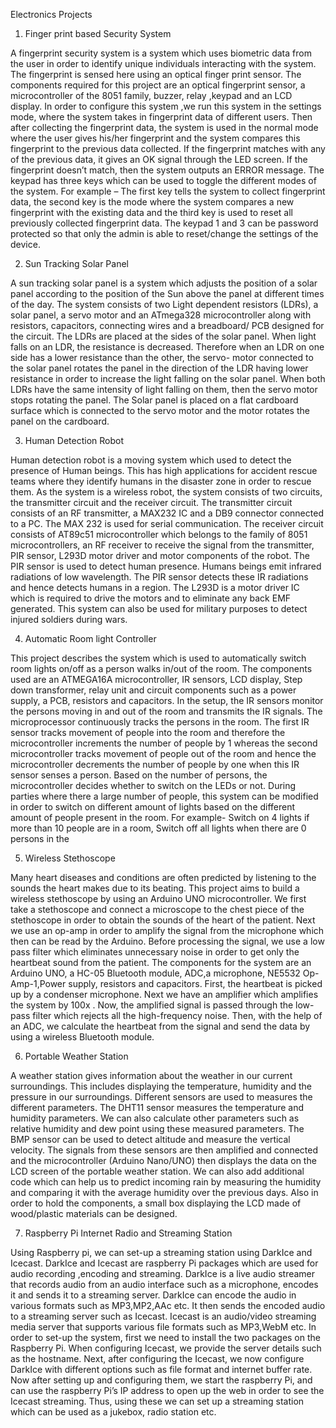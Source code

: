 Electronics Projects 

1) Finger print based Security System 

A fingerprint security system is a system which uses biometric data from the user in order to identify unique individuals interacting with the system. The fingerprint is sensed here using an optical finger print sensor. The components required for this project are an optical fingerprint sensor, a microcontroller of the 8051 family, buzzer, relay ,keypad and an LCD display. In order to configure this system ,we run this system in the settings mode, where the system takes in fingerprint data of different users. Then after collecting the fingerprint data, the system is used in the normal mode where the user gives his/her fingerprint and the system compares this fingerprint to the previous data collected. If the fingerprint matches with any of the previous data, it gives an OK signal through the LED screen. If the fingerprint doesn’t match, then the system outputs an ERROR message. The keypad has three keys which can be used to toggle the different modes of the system. For example – The first key tells the system to collect fingerprint data, the second key is the mode where the system compares a new fingerprint with the existing data and the third key is used to reset all previously collected fingerprint data. The keypad 1 and 3 can be password protected so that only the admin is able to reset/change the settings of the device.


2) Sun Tracking Solar Panel

A sun tracking solar panel is a system which adjusts the position of a solar panel according to the position of the Sun above the panel at different times of the day. The system consists of two Light dependent resistors (LDRs), a solar panel, a servo motor and an ATmega328 microcontroller along with resistors, capacitors, connecting wires and a breadboard/ PCB designed for the circuit. The LDRs are placed at the sides of the solar panel. When light falls on an LDR, the resistance is decreased. Therefore when an LDR on one side has a lower resistance than the other, the servo- motor connected to the solar panel rotates the panel in the direction of the LDR having lower resistance in order to increase the light falling on the solar panel. When both LDRs have the same intensity of light falling on them, then the servo motor stops rotating the panel. The Solar panel is placed on a flat cardboard surface which is connected to the servo motor and the motor rotates the panel on the cardboard.


3) Human Detection Robot 

Human detection robot is a moving system which used to detect the presence of Human beings. This has high applications for accident rescue teams where they identify humans in the disaster zone in order to rescue them. As the system is a wireless robot, the system consists of two circuits, the transmitter circuit and the receiver circuit. The transmitter circuit consists of an RF transmitter, a MAX232 IC and a DB9 connector connected to a PC. The MAX 232 is used for serial communication. The receiver circuit consists of AT89c51 microcontroller which belongs to the family of 8051 microcontrollers, an RF receiver to receive the signal from the transmitter, PIR sensor, L293D motor driver and motor components of the robot. The PIR sensor is used to detect human presence. Humans beings emit infrared radiations of low wavelength. The PIR sensor detects these IR radiations and hence detects humans in a region. The L293D is a motor driver IC which is required to drive the motors and to eliminate any back EMF generated. This system can also be used for military purposes to detect injured soldiers during wars.


4) Automatic Room light Controller

This project describes the system which is used to automatically switch room lights on/off as a person walks in/out of the room. The components used are an ATMEGA16A microcontroller, IR sensors, LCD display, Step down transformer, relay unit and circuit components such as a power supply, a PCB, resistors  and capacitors.  In the setup, the IR sensors monitor the persons moving in and out of the room and transmits the IR signals. The microprocessor continuously tracks the persons in the room. The first IR sensor tracks movement of people into the room and therefore the microcontroller increments the number of people by 1 whereas the second microcontroller tracks movement of people out of the room and hence the microcontroller decrements the number of people by one when this IR sensor senses a person. Based on the number of persons, the microcontroller decides whether to switch on the LEDs or not. During parties where there a large number of people, this system can be modified in order to switch on different amount of lights based on the different amount of people present in the room. For example- Switch on 4 lights if more than 10 people are in a room, Switch off all lights when there are 0 persons in the


5) Wireless Stethoscope

Many heart diseases and conditions are often predicted by listening to the sounds the heart makes due to its beating. This project aims to build a wireless stethoscope by using an Arduino UNO microcontroller. We first take a stethoscope and connect a microscope to the chest piece of the stethoscope in order to obtain the sounds of the heart of the patient. Next we use an op-amp in order to amplify the signal from the microphone which then can be read by the Arduino. Before processing the signal, we use a low pass filter which eliminates unnecessary noise in order to get only the heartbeat sound from the patient. The components for the system are an Arduino UNO, a HC-05 Bluetooth module, ADC,a microphone, NE5532 Op-Amp-1,Power supply, resistors and capacitors. First, the heartbeat is picked up by a condenser microphone. Next we have an amplifier which amplifies the system by 100x  . Now, the amplified signal is passed through the low-pass filter which rejects all the high-frequency noise. Then, with the help of an ADC, we calculate the heartbeat from the signal and send the data by using a wireless Bluetooth module.


6) Portable Weather Station

A weather station gives information about the weather in our current surroundings. This includes displaying the temperature, humidity and the pressure in our surroundings. Different sensors are used to measures the different parameters. The DHT11 sensor measures the temperature and humidity parameters. We can also calculate other parameters such as relative humidity and dew point using these measured parameters. The BMP sensor can be used to detect altitude and measure the vertical velocity. The signals from these sensors are then amplified and connected and the microcontroller (Arduino Nano/UNO) then displays the data on the LCD screen of the portable weather station. We can also add additional code which can help us to predict incoming rain by measuring the humidity and comparing it with the average humidity over the previous days. Also in order to hold the components, a small box displaying the LCD made of wood/plastic materials can be designed.


7) Raspberry Pi Internet Radio and Streaming Station

Using Raspberry pi, we can set-up a streaming station using DarkIce and Icecast. DarkIce and Icecast are raspberry Pi packages which are used for audio recording ,encoding and streaming. DarkIce is a live audio streamer that records audio from an audio interface such as a microphone, encodes it and sends it to a streaming server. DarkIce can encode the audio in various formats such as MP3,MP2,AAc etc. It then sends the encoded audio to a streaming server such as Icecast. Icecast is an audio/video streaming media server that supports various file formats such as MP3,WebM etc. In order to set-up the system, first we need to install the two packages on the Raspberry Pi. When configuring Icecast, we provide the server details such as the hostname. Next, after configuring the Icecast, we now configure DarkIce with different options such as file format and internet buffer rate. Now after setting up and configuring them, we start the raspberry Pi, and can use the raspberry Pi’s IP address to open up the web in order to see the Icecast streaming. Thus, using these we can set up a streaming station which can be used as a jukebox, radio station etc.
